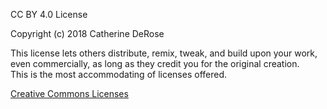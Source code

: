 CC BY 4.0 License

Copyright (c) 2018 Catherine DeRose

This license lets others distribute, remix, tweak, and build upon your work,  
even commercially, as long as they credit you for the original creation.   
This is the most accommodating of licenses offered.  

[Creative Commons Licenses](https://creativecommons.org/licenses/) 
